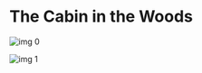 # The Cabin in the Woods

![img 0](https://fanart.tv/fanart/movies/22970/moviethumb/the-cabin-in-the-woods-531c57f087544.jpg)

![img 1](https://i.imgur.com/ZmZq9Zt.png)

